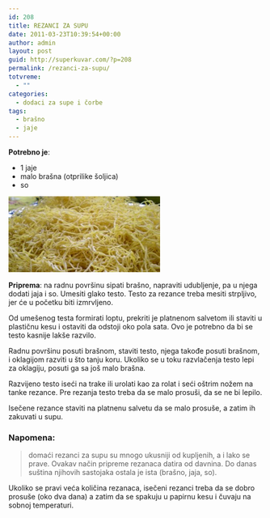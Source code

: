 ```yaml
---
id: 208
title: REZANCI ZA SUPU
date: 2011-03-23T10:39:54+00:00
author: admin
layout: post
guid: http://superkuvar.com/?p=208
permalink: /rezanci-za-supu/
totvreme:
  - ""
categories:
  - dodaci za supe i čorbe
tags:
  - brašno
  - jaje
---
```

**Potrebno je**:

  * 1 jaje
  * malo brašna (otprilike šoljica)
  * so

<img class="alignnone size-medium wp-image-3968" title="Rezancizasupu" src="/wp-content/uploads/2011/03/Rezancizasupu-300x150.jpg" alt="" width="300" height="150" /> 

**Priprema**: na radnu površinu sipati brašno, napraviti udubljenje, pa u njega dodati jaja i so. Umesiti glako testo. Testo za rezance treba mesiti strpljivo, jer će u početku biti izmrvljeno.

Od umešenog testa formirati loptu, prekriti je platnenom salvetom ili staviti u plastičnu kesu i ostaviti da odstoji oko pola sata. Ovo je potrebno da bi se testo kasnije lakše razvilo.

Radnu površinu posuti brašnom, staviti testo, njega takođe posuti brašnom, i oklagijom razviti u što tanju koru. Ukoliko se u toku razvlačenja testo lepi za oklagiju, posuti ga sa još malo brašna.

Razvijeno testo iseći na trake ili urolati kao za rolat i seći oštrim nožem na tanke rezance. Pre rezanja testo treba da se malo prosuši, da se ne bi lepilo.

Isečene rezance staviti na platnenu salvetu da se malo prosuše, a zatim ih zakuvati u supu.

### Napomena:
> domaći rezanci za supu su mnogo ukusniji od kupljenih, a i lako se prave. Ovakav način pripreme rezanaca datira od davnina. Do danas suština njihovih sastojaka ostala je ista (brašno, jaja, so).

Ukoliko se pravi veća količina rezanaca, isečeni rezanci treba da se dobro prosuše (oko dva dana) a zatim da se spakuju u papirnu kesu i čuvaju na sobnoj temperaturi.

&nbsp;